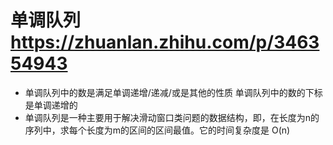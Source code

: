 # 单调队列 https://zhuanlan.zhihu.com/p/346354943

- 单调队列中的数是满足单调递增/递减/或是其他的性质 单调队列中的数的下标是单调递增的
- 单调队列是一种主要用于解决滑动窗口类问题的数据结构，即，在长度为n的序列中，求每个长度为m的区间的区间最值。它的时间复杂度是 O(n)
 